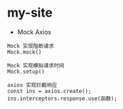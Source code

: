 # my-site

- Mock Axios

```
Mock 实现阻断请求
Mock.mock()

Mock 实现模拟请求时间
Mock.setup()

axios 实现拦截响应
const ins = axios.create();
ins.interceptors.response.use(函数);
```